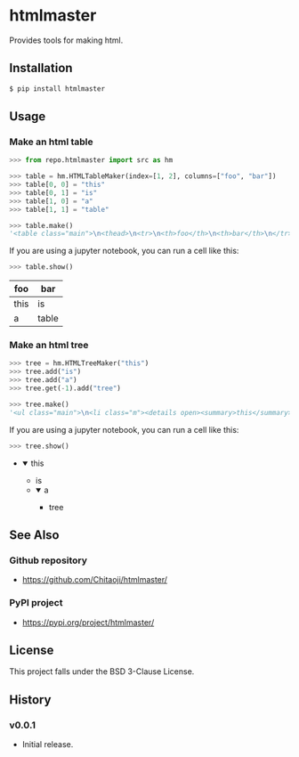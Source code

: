 # htmlmaster
Provides tools for making html.

## Installation
```sh
$ pip install htmlmaster
```


## Usage
### Make an html table

```py
>>> from repo.htmlmaster import src as hm

>>> table = hm.HTMLTableMaker(index=[1, 2], columns=["foo", "bar"])
>>> table[0, 0] = "this"
>>> table[0, 1] = "is"
>>> table[1, 0] = "a"
>>> table[1, 1] = "table"

>>> table.make()
'<table class="main">\n<thead>\n<tr>\n<th>foo</th>\n<th>bar</th>\n</tr>\n</thead>\n<tbody>\n<tr>\n<td>this</td>\n<td>is</td>\n</tr>\n<tr>\n<td>a</td>\n<td>table</td>\n</tr>\n</tbody>\n</table>'
```

If you are using a jupyter notebook, you can run a cell like this:

```py
>>> table.show()
```
<table class="main">
<thead>
<tr>
<th>foo</th>
<th>bar</th>
</tr>
</thead>
<tbody>
<tr>
<td>this</td>
<td>is</td>
</tr>
<tr>
<td>a</td>
<td>table</td>
</tr>
</tbody>
</table>


### Make an html tree

```py
>>> tree = hm.HTMLTreeMaker("this")
>>> tree.add("is")
>>> tree.add("a")
>>> tree.get(-1).add("tree")

>>> tree.make()
'<ul class="main">\n<li class="m"><details open><summary>this</summary>\n<ul class="m">\n<li class="m"><span>is</span></li>\n<li class="m"><details open><summary>a</summary>\n<ul class="m">\n<li class="m"><span>tree</span></li>\n</ul>\n</details></li>\n</ul>\n</details></li>\n</ul>'
```

If you are using a jupyter notebook, you can run a cell like this:

```py
>>> tree.show()
```
<ul class="main">
<li class="m"><details open><summary>this</summary>
<ul class="m">
<li class="m"><span>is</span></li>
<li class="m"><details open><summary>a</summary>
<ul class="m">
<li class="m"><span>tree</span></li>
</ul>
</details></li>
</ul>
</details></li>
</ul>

## See Also
### Github repository
* https://github.com/Chitaoji/htmlmaster/

### PyPI project
* https://pypi.org/project/htmlmaster/

## License
This project falls under the BSD 3-Clause License.

## History
### v0.0.1
* Initial release.